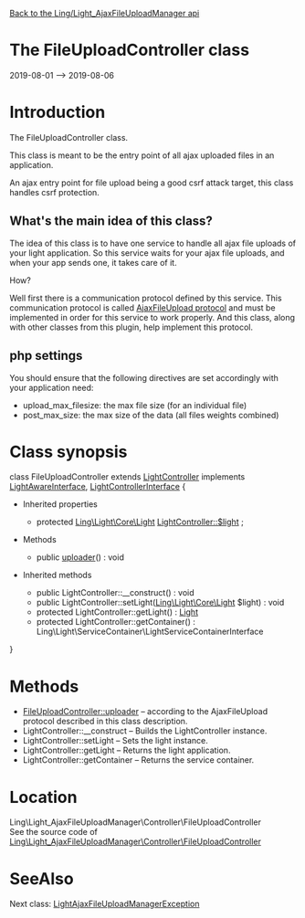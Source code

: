 [Back to the Ling/Light_AjaxFileUploadManager api](https://github.com/lingtalfi/Light_AjaxFileUploadManager/blob/master/doc/api/Ling/Light_AjaxFileUploadManager.md)



The FileUploadController class
================
2019-08-01 --> 2019-08-06






Introduction
============

The FileUploadController class.

This class is meant to be the entry point of all ajax uploaded files in an application.

An ajax entry point for file upload being a good csrf attack target, this class handles csrf protection.


What's the main idea of this class?
-------------------
The idea of this class is to have one service to handle all ajax file uploads of your light application.
So this service waits for your ajax file uploads, and when your app sends one, it takes care of it.

How?

Well first there is a communication protocol defined by this service.
This communication protocol is called [AjaxFileUpload protocol](https://github.com/lingtalfi/Light_AjaxFileUploadManager/blob/master/doc/pages/ajax-file-upload-protocol.md) and must be implemented in order for this service
to work properly.
And this class, along with other classes from this plugin, help implement this protocol.




php settings
------------
You should ensure that the following directives are set accordingly with your application need:

- upload_max_filesize: the max file size (for an individual file)
- post_max_size: the max size of the data (all files weights combined)



Class synopsis
==============


class <span class="pl-k">FileUploadController</span> extends [LightController](https://github.com/lingtalfi/Light/blob/master/doc/api/Ling/Light/Controller/LightController.md) implements [LightAwareInterface](https://github.com/lingtalfi/Light/blob/master/doc/api/Ling/Light/Core/LightAwareInterface.md), [LightControllerInterface](https://github.com/lingtalfi/Light/blob/master/doc/api/Ling/Light/Controller/LightControllerInterface.md) {

- Inherited properties
    - protected [Ling\Light\Core\Light](https://github.com/lingtalfi/Light/blob/master/doc/api/Ling/Light/Core/Light.md) [LightController::$light](#property-light) ;

- Methods
    - public [uploader](https://github.com/lingtalfi/Light_AjaxFileUploadManager/blob/master/doc/api/Ling/Light_AjaxFileUploadManager/Controller/FileUploadController/uploader.md)() : void

- Inherited methods
    - public LightController::__construct() : void
    - public LightController::setLight([Ling\Light\Core\Light](https://github.com/lingtalfi/Light/blob/master/doc/api/Ling/Light/Core/Light.md) $light) : void
    - protected LightController::getLight() : [Light](https://github.com/lingtalfi/Light/blob/master/doc/api/Ling/Light/Core/Light.md)
    - protected LightController::getContainer() : Ling\Light\ServiceContainer\LightServiceContainerInterface

}






Methods
==============

- [FileUploadController::uploader](https://github.com/lingtalfi/Light_AjaxFileUploadManager/blob/master/doc/api/Ling/Light_AjaxFileUploadManager/Controller/FileUploadController/uploader.md) &ndash; according to the AjaxFileUpload protocol described in this class description.
- LightController::__construct &ndash; Builds the LightController instance.
- LightController::setLight &ndash; Sets the light instance.
- LightController::getLight &ndash; Returns the light application.
- LightController::getContainer &ndash; Returns the service container.





Location
=============
Ling\Light_AjaxFileUploadManager\Controller\FileUploadController<br>
See the source code of [Ling\Light_AjaxFileUploadManager\Controller\FileUploadController](https://github.com/lingtalfi/Light_AjaxFileUploadManager/blob/master/Controller/FileUploadController.php)



SeeAlso
==============
Next class: [LightAjaxFileUploadManagerException](https://github.com/lingtalfi/Light_AjaxFileUploadManager/blob/master/doc/api/Ling/Light_AjaxFileUploadManager/Exception/LightAjaxFileUploadManagerException.md)<br>
